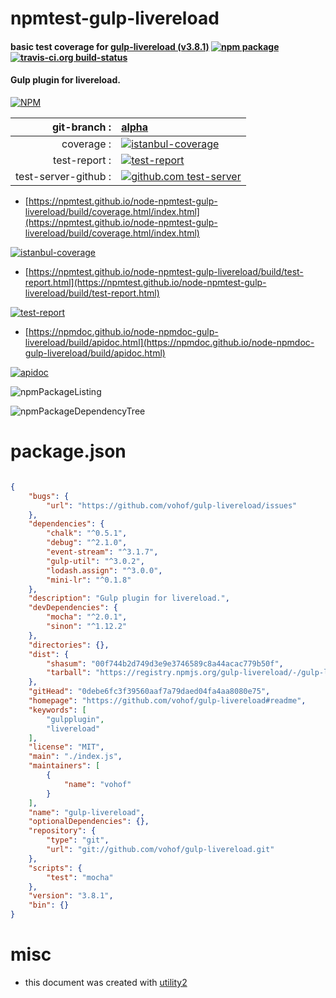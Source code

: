 # npmtest-gulp-livereload

#### basic test coverage for  [gulp-livereload (v3.8.1)](https://github.com/vohof/gulp-livereload#readme)  [![npm package](https://img.shields.io/npm/v/npmtest-gulp-livereload.svg?style=flat-square)](https://www.npmjs.org/package/npmtest-gulp-livereload) [![travis-ci.org build-status](https://api.travis-ci.org/npmtest/node-npmtest-gulp-livereload.svg)](https://travis-ci.org/npmtest/node-npmtest-gulp-livereload)

#### Gulp plugin for livereload.

[![NPM](https://nodei.co/npm/gulp-livereload.png?downloads=true&downloadRank=true&stars=true)](https://www.npmjs.com/package/gulp-livereload)

| git-branch : | [alpha](https://github.com/npmtest/node-npmtest-gulp-livereload/tree/alpha)|
|--:|:--|
| coverage : | [![istanbul-coverage](https://npmtest.github.io/node-npmtest-gulp-livereload/build/coverage.badge.svg)](https://npmtest.github.io/node-npmtest-gulp-livereload/build/coverage.html/index.html)|
| test-report : | [![test-report](https://npmtest.github.io/node-npmtest-gulp-livereload/build/test-report.badge.svg)](https://npmtest.github.io/node-npmtest-gulp-livereload/build/test-report.html)|
| test-server-github : | [![github.com test-server](https://npmtest.github.io/node-npmtest-gulp-livereload/GitHub-Mark-32px.png)](https://npmtest.github.io/node-npmtest-gulp-livereload/build/app/index.html) | | build-artifacts : | [![build-artifacts](https://npmtest.github.io/node-npmtest-gulp-livereload/glyphicons_144_folder_open.png)](https://github.com/npmtest/node-npmtest-gulp-livereload/tree/gh-pages/build)|

- [https://npmtest.github.io/node-npmtest-gulp-livereload/build/coverage.html/index.html](https://npmtest.github.io/node-npmtest-gulp-livereload/build/coverage.html/index.html)

[![istanbul-coverage](https://npmtest.github.io/node-npmtest-gulp-livereload/build/screenCapture.buildCi.browser.%252Ftmp%252Fbuild%252Fcoverage.lib.html.png)](https://npmtest.github.io/node-npmtest-gulp-livereload/build/coverage.html/index.html)

- [https://npmtest.github.io/node-npmtest-gulp-livereload/build/test-report.html](https://npmtest.github.io/node-npmtest-gulp-livereload/build/test-report.html)

[![test-report](https://npmtest.github.io/node-npmtest-gulp-livereload/build/screenCapture.buildCi.browser.%252Ftmp%252Fbuild%252Ftest-report.html.png)](https://npmtest.github.io/node-npmtest-gulp-livereload/build/test-report.html)

- [https://npmdoc.github.io/node-npmdoc-gulp-livereload/build/apidoc.html](https://npmdoc.github.io/node-npmdoc-gulp-livereload/build/apidoc.html)

[![apidoc](https://npmdoc.github.io/node-npmdoc-gulp-livereload/build/screenCapture.buildCi.browser.%252Ftmp%252Fbuild%252Fapidoc.html.png)](https://npmdoc.github.io/node-npmdoc-gulp-livereload/build/apidoc.html)

![npmPackageListing](https://npmtest.github.io/node-npmtest-gulp-livereload/build/screenCapture.npmPackageListing.svg)

![npmPackageDependencyTree](https://npmtest.github.io/node-npmtest-gulp-livereload/build/screenCapture.npmPackageDependencyTree.svg)



# package.json

```json

{
    "bugs": {
        "url": "https://github.com/vohof/gulp-livereload/issues"
    },
    "dependencies": {
        "chalk": "^0.5.1",
        "debug": "^2.1.0",
        "event-stream": "^3.1.7",
        "gulp-util": "^3.0.2",
        "lodash.assign": "^3.0.0",
        "mini-lr": "^0.1.8"
    },
    "description": "Gulp plugin for livereload.",
    "devDependencies": {
        "mocha": "^2.0.1",
        "sinon": "^1.12.2"
    },
    "directories": {},
    "dist": {
        "shasum": "00f744b2d749d3e9e3746589c8a44acac779b50f",
        "tarball": "https://registry.npmjs.org/gulp-livereload/-/gulp-livereload-3.8.1.tgz"
    },
    "gitHead": "0debe6fc3f39560aaf7a79daed04fa4aa8080e75",
    "homepage": "https://github.com/vohof/gulp-livereload#readme",
    "keywords": [
        "gulpplugin",
        "livereload"
    ],
    "license": "MIT",
    "main": "./index.js",
    "maintainers": [
        {
            "name": "vohof"
        }
    ],
    "name": "gulp-livereload",
    "optionalDependencies": {},
    "repository": {
        "type": "git",
        "url": "git://github.com/vohof/gulp-livereload.git"
    },
    "scripts": {
        "test": "mocha"
    },
    "version": "3.8.1",
    "bin": {}
}
```



# misc
- this document was created with [utility2](https://github.com/kaizhu256/node-utility2)
